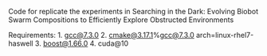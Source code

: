 Code for replicate the experiments in Searching in the Dark: Evolving Biobot Swarm Compositions to Efficiently Explore Obstructed Environments

Requirements:   1. gcc@7.3.0
                2. cmake@3.17.1%gcc@7.3.0 arch=linux-rhel7-haswell
                3. boost@1.66.0
                4. cuda@10
